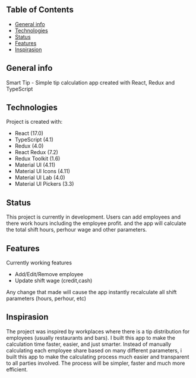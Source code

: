 ## Table of Contents
* [General info](#general-info)
* [Technologies](#technologies)
* [Status](#status)
* [Features](#features)
* [Inspirasion](#inspirasion)

## General info
Smart Tip - Simple tip calculation app created with React, Redux and TypeScript

## Technologies
Project is created with:
* React (17.0)
* TypeScript (4.1)
* Redux (4.0)
* React Redux (7.2)
* Redux Toolkit (1.6)
* Material UI (4.11)
* Material UI Icons (4.11)
* Material UI Lab (4.0)
* Material UI Pickers (3.3)

## Status
This project is currently in development.
Users can add employees and there work hours including the employee profit. and the app will calculate the total shift hours, perhour wage and other parameters.

## Features 
Currently working features
* Add/Edit/Remove employee
* Update shift wage (credit,cash)

Any change that made will cause the app instantly recalculate all shift parameters (hours, perhour, etc)

## Inspirasion 
The project was inspired by workplaces where there is a tip distribution for employees (usually restaurants and bars).
I built this app to make the calculation time faster, easier, and just smarter.
Instead of manually calculating each employee share based on many different parameters, i built this app to make the calculating process much easier and transparent to all parties involved. 
The process will be simpler, faster and much more efficient.
